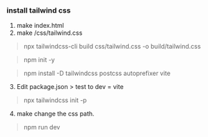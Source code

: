 ### install tailwind css

1. make index.html
2. make /css/tailwind.css

> npx tailwindcss-cli build css/tailwind.css -o build/tailwind.css

> npm init -y 

> npm install -D tailwindcss postcss autoprefixer vite

3. Edit package.json > test to dev = vite

> npx tailwindcss init -p

4. make change the css path.
 
> npm run dev